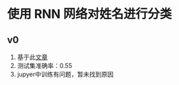 # 使用 RNN 网络对姓名进行分类

## v0

1. 基于此[文章](https://toutiao.io/posts/sp0at6/preview)
2. 测试集准确率：0.55
3. jupyer中训练有问题，暂未找到原因
